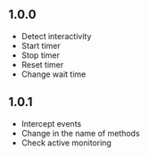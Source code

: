 ## 1.0.0
* Detect interactivity
* Start timer
* Stop timer
* Reset timer 
* Change wait time

## 1.0.1
* Intercept events
* Change in the name of methods
* Check active monitoring
